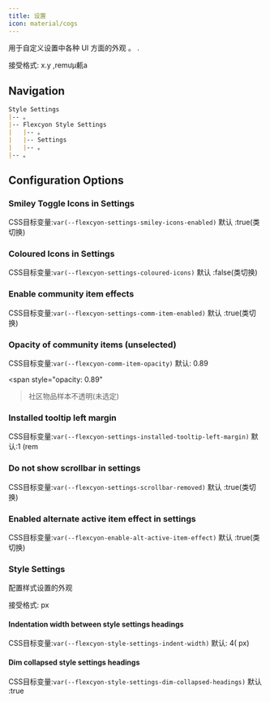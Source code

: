 ```yaml
---
title: 设置
icon: material/cogs
---
```


用于自定义设置中各种 UI 方面的外观 。
.

接受格式: x.y ,remưμ㼯a

## Navigation

```md
Style Settings
|-- 。
|-- Flexcyon Style Settings
|   |-- 。
|   |-- Settings
|   |-- 。
|-- 。
```

## Configuration Options

### Smiley Toggle Icons in Settings

CSS目标变量:`var(--flexcyon-settings-smiley-icons-enabled)`
默认 :true(类切换)

### Coloured Icons in Settings

CSS目标变量:`var(--flexcyon-settings-coloured-icons)`
默认 :false(类切换)

### Enable community item effects

CSS目标变量:`var(--flexcyon-settings-comm-item-enabled)`
默认 :true(类切换)

### Opacity of community items (unselected)

CSS目标变量:`var(--flexcyon-comm-item-opacity)`
默认: 0.89

<span style="opacity: 0.89"
>社区物品样本不透明(未选定)</span>

### Installed tooltip left margin

CSS目标变量:`var(--flexcyon-settings-installed-tooltip-left-margin)`
默认:1 (rem

### Do not show scrollbar in settings

CSS目标变量:`var(--flexcyon-settings-scrollbar-removed)`
默认 :true(类切换)

### Enabled alternate active item effect in settings

CSS目标变量:`var(--flexcyon-enable-alt-active-item-effect)`
默认 :true(类切换)

 

### Style Settings

配置样式设置的外观

接受格式: px

#### Indentation width between style settings headings

CSS目标变量:`var(--flexcyon-style-settings-indent-width)`
默认: 4( px)

#### Dim collapsed style settings headings

CSS目标变量:`var(--flexcyon-style-settings-dim-collapsed-headings)`
默认 :true

